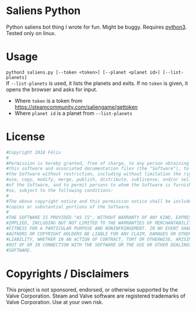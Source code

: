 # Saliens Python
Python saliens bot thing I wrote for fun. Might be buggy. Requires [python3](https://www.python.org/downloads/).
Tested only on linux.

# Usage
`python3 saliens.py [--token <token>] [--planet <planet id>] [--list-planets]` <br/>
If `--list-planets` is used, it lists the planets and exits. If no `token` is given, it opens the browser and asks for input.
* Where `token` is a token from https://steamcommunity.com/saliengame/gettoken
* Where `planet id` is a planet from `--list-planets`

# License
```python
#Copyright 2018 Félix
#
#Permission is hereby granted, free of charge, to any person obtaining a copy of
#this software and associated documentation files (the "Software"), to deal in
#the Software without restriction, including without limitation the rights to
#use, copy, modify, merge, publish, distribute, sublicense, and/or sell copies
#of the Software, and to permit persons to whom the Software is furnished to do
#so, subject to the following conditions:
#
#The above copyright notice and this permission notice shall be included in all
#copies or substantial portions of the Software.
#
#THE SOFTWARE IS PROVIDED "AS IS", WITHOUT WARRANTY OF ANY KIND, EXPRESS OR
#IMPLIED, INCLUDING BUT NOT LIMITED TO THE WARRANTIES OF MERCHANTABILITY,
#FITNESS FOR A PARTICULAR PURPOSE AND NONINFRINGEMENT. IN NO EVENT SHALL THE
#AUTHORS OR COPYRIGHT HOLDERS BE LIABLE FOR ANY CLAIM, DAMAGES OR OTHER
#LIABILITY, WHETHER IN AN ACTION OF CONTRACT, TORT OR OTHERWISE, ARISING FROM,
#OUT OF OR IN CONNECTION WITH THE SOFTWARE OR THE USE OR OTHER DEALINGS IN THE
#SOFTWARE.
```

# Copyrights / Disclaimers
This project is not sponsored, endorsed, or otherwise supported by the Valve Corporation.
Steam and Valve software are registered trademarks of Valve Corporation.
Use at your own risk.
